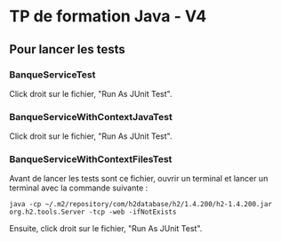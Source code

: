 # TP de formation Java - V4

## Pour lancer les tests

### BanqueServiceTest

Click droit sur le fichier, "Run As JUnit Test".

### BanqueServiceWithContextJavaTest

Click droit sur le fichier, "Run As JUnit Test".

### BanqueServiceWithContextFilesTest

Avant de lancer les tests sont ce fichier, ouvrir un terminal et lancer un terminal
avec la commande suivante :

```shell
java -cp ~/.m2/repository/com/h2database/h2/1.4.200/h2-1.4.200.jar org.h2.tools.Server -tcp -web -ifNotExists
```

Ensuite, click droit sur le fichier, "Run As JUnit Test".
